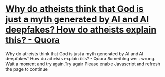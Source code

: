 # [Why do atheists think that God is just a myth generated by AI and AI deepfakes? How do atheists explain this? - Quora](https://www.quora.com/Why-do-atheists-think-that-God-is-just-a-myth-generated-by-AI-and-AI-deepfakes-How-do-atheists-explain-this)

Why do atheists think that God is just a myth generated by AI and AI deepfakes? How do atheists explain this? - Quora Something went wrong. Wait a moment and try again.Try again Please enable Javascript and refresh the page to continue